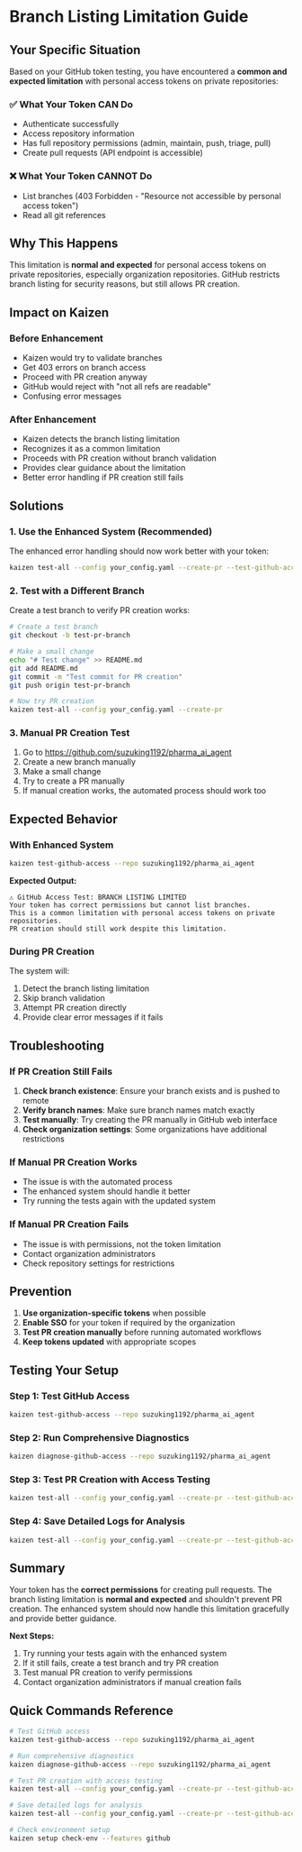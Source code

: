 # Branch Listing Limitation Guide

## Your Specific Situation

Based on your GitHub token testing, you have encountered a **common and expected limitation** with personal access tokens on private repositories:

### ✅ **What Your Token CAN Do**
- Authenticate successfully
- Access repository information
- Has full repository permissions (admin, maintain, push, triage, pull)
- Create pull requests (API endpoint is accessible)

### ❌ **What Your Token CANNOT Do**
- List branches (403 Forbidden - "Resource not accessible by personal access token")
- Read all git references

## Why This Happens

This limitation is **normal and expected** for personal access tokens on private repositories, especially organization repositories. GitHub restricts branch listing for security reasons, but still allows PR creation.

## Impact on Kaizen

### Before Enhancement
- Kaizen would try to validate branches
- Get 403 errors on branch access
- Proceed with PR creation anyway
- GitHub would reject with "not all refs are readable"
- Confusing error messages

### After Enhancement
- Kaizen detects the branch listing limitation
- Recognizes it as a common limitation
- Proceeds with PR creation without branch validation
- Provides clear guidance about the limitation
- Better error handling if PR creation still fails

## Solutions

### 1. **Use the Enhanced System (Recommended)**
The enhanced error handling should now work better with your token:

```bash
kaizen test-all --config your_config.yaml --create-pr --test-github-access
```

### 2. **Test with a Different Branch**
Create a test branch to verify PR creation works:

```bash
# Create a test branch
git checkout -b test-pr-branch

# Make a small change
echo "# Test change" >> README.md
git add README.md
git commit -m "Test commit for PR creation"
git push origin test-pr-branch

# Now try PR creation
kaizen test-all --config your_config.yaml --create-pr
```

### 3. **Manual PR Creation Test**
1. Go to https://github.com/suzuking1192/pharma_ai_agent
2. Create a new branch manually
3. Make a small change
4. Try to create a PR manually
5. If manual creation works, the automated process should work too

## Expected Behavior

### With Enhanced System
```bash
kaizen test-github-access --repo suzuking1192/pharma_ai_agent
```

**Expected Output:**
```
⚠ GitHub Access Test: BRANCH LISTING LIMITED
Your token has correct permissions but cannot list branches.
This is a common limitation with personal access tokens on private repositories.
PR creation should still work despite this limitation.
```

### During PR Creation
The system will:
1. Detect the branch listing limitation
2. Skip branch validation
3. Attempt PR creation directly
4. Provide clear error messages if it fails

## Troubleshooting

### If PR Creation Still Fails
1. **Check branch existence**: Ensure your branch exists and is pushed to remote
2. **Verify branch names**: Make sure branch names match exactly
3. **Test manually**: Try creating the PR manually in GitHub web interface
4. **Check organization settings**: Some organizations have additional restrictions

### If Manual PR Creation Works
- The issue is with the automated process
- The enhanced system should handle it better
- Try running the tests again with the updated system

### If Manual PR Creation Fails
- The issue is with permissions, not the token limitation
- Contact organization administrators
- Check repository settings for restrictions

## Prevention

1. **Use organization-specific tokens** when possible
2. **Enable SSO** for your token if required by the organization
3. **Test PR creation manually** before running automated workflows
4. **Keep tokens updated** with appropriate scopes

## Testing Your Setup

### Step 1: Test GitHub Access
```bash
kaizen test-github-access --repo suzuking1192/pharma_ai_agent
```

### Step 2: Run Comprehensive Diagnostics
```bash
kaizen diagnose-github-access --repo suzuking1192/pharma_ai_agent
```

### Step 3: Test PR Creation with Access Testing
```bash
kaizen test-all --config your_config.yaml --create-pr --test-github-access
```

### Step 4: Save Detailed Logs for Analysis
```bash
kaizen test-all --config your_config.yaml --create-pr --test-github-access --save-logs --verbose
```

## Summary

Your token has the **correct permissions** for creating pull requests. The branch listing limitation is **normal and expected** and shouldn't prevent PR creation. The enhanced system should now handle this limitation gracefully and provide better guidance.

**Next Steps:**
1. Try running your tests again with the enhanced system
2. If it still fails, create a test branch and try PR creation
3. Test manual PR creation to verify permissions
4. Contact organization administrators if manual creation fails

## Quick Commands Reference

```bash
# Test GitHub access
kaizen test-github-access --repo suzuking1192/pharma_ai_agent

# Run comprehensive diagnostics
kaizen diagnose-github-access --repo suzuking1192/pharma_ai_agent

# Test PR creation with access testing
kaizen test-all --config your_config.yaml --create-pr --test-github-access

# Save detailed logs for analysis
kaizen test-all --config your_config.yaml --create-pr --test-github-access --save-logs --verbose

# Check environment setup
kaizen setup check-env --features github
``` 